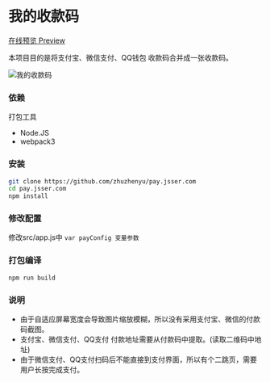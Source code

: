 # 我的收款码

<a href="https://pay.jsser.com?src=github" target="_blank">在线预览 Preview</a>

本项目目的是将支付宝、微信支付、QQ钱包 收款码合并成一张收款码。

![我的收款码](https://assets-cdn.dwz.st/WechatIMG34.jpeg)

### 依赖

打包工具

* Node.JS
* webpack3

### 安装

```bash
git clone https://github.com/zhuzhenyu/pay.jsser.com
cd pay.jsser.com
npm install
```


### 修改配置

修改src/app.js中 `var payConfig 变量参数`


### 打包编译
```bash
npm run build
```

### 说明

* 由于自适应屏幕宽度会导致图片缩放模糊，所以没有采用支付宝、微信的付款码截图。
* 支付宝、微信支付、QQ支付 付款地址需要从付款码中提取。(读取二维码中地址)
* 由于微信支付、QQ支付扫码后不能直接到支付界面，所以有个二跳页，需要用户长按完成支付。




